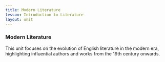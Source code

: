 ```yaml
---
title: Modern Literature
lesson: Introduction to Literature
layout: unit
---
```


### Modern Literature

This unit focuses on the evolution of English literature in the modern era, highlighting influential authors and works from the 19th century onwards.
